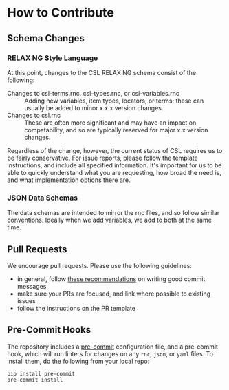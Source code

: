 # How to Contribute

## Schema Changes

### RELAX NG Style Language

At this point, changes to the CSL RELAX NG schema consist of the following:

<dl>
  <dt>Changes to csl-terms.rnc, csl-types.rnc, or csl-variables.rnc</dt>
  <dd>Adding new variables, item types, locators, or terms; these can usually be added to minor x.x.x version changes.</dd>
  <dt>Changes to csl.rnc</dt>
  <dd>These are often more significant and may have an impact on compatability, and so are typically reserved for major x.x version changes.</dd>
</dl>

Regardless of the change, however, the current status of CSL requires us to be fairly conservative. For issue reports, please follow the template instructions, and include all specified information. It's important for us to be able to quickly understand what you are requesting, how broad the need is, and what implementation options there are.

### JSON Data Schemas

The data schemas are intended to mirror the rnc files, and so follow similar conventions. Ideally when we add variables, we add to both at the same time.

## Pull Requests

We encourage pull requests. Please use the following guidelines:

- in general, follow [these recommendations](https://www.freecodecamp.org/news/writing-good-commit-messages-a-practical-guide/) on writing good commit messages
- make sure your PRs are focused, and link where possible to existing issues
- follow  the instructions on the PR template

## Pre-Commit Hooks

The repository includes a [pre-commit](https://pre-commit.com) configuration file, and a pre-commit hook, which will run linters for changes on any `rnc`, `json`, or `yaml` files. 
To install them, do the following from your local repo:

``` console
pip install pre-commit
pre-commit install
```

